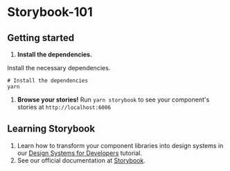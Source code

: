 # Storybook-101

## Getting started 

1.  **Install the dependencies.**

   Install the necessary dependencies.

    # Install the dependencies
    yarn
     

1.  **Browse your stories!**
Run `yarn storybook` to see your component's stories at `http://localhost:6006`


## Learning Storybook

1. Learn how to transform your component libraries into design systems in our [Design Systems for Developers](https://storybook.js.org/tutorials/design-systems-for-developers/) tutorial.
2. See our official documentation at [Storybook](https://storybook.js.org/).
